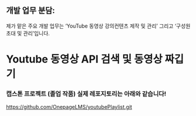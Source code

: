 ## 개발 업무 분담:
제가 맡은 주요 개발 업무는 ‘YouTube 동영상 강의컨텐츠 제작 및 관리’ 그리고 ‘구성원 초대 및 관리’입니다.

# Youtube 동영상 API 검색 및 동영상 짜깁기


### 캡스톤 프로젝트 (졸업 작품) 실제 레포지토리는 아래와 같습니다!

https://github.com/OnepageLMS/youtubePlaylist.git


